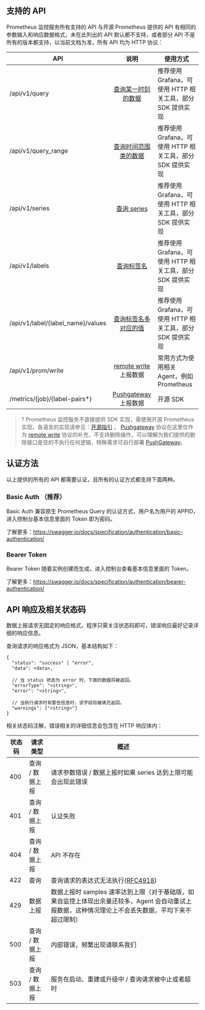 ## 支持的 API

 Prometheus 监控服务所有支持的 API 与开源 Prometheus 提供的 API 有相同的参数输入和响应数据格式，未在此列出的 API 默认都不支持，或者部分 API 不是所有的版本都支持，以当前文档为准，所有 API 均为 HTTP 协议：

| API                               |          说明       | 使用方式 |
|-----------------------------------|:-------------------:|----------|
| /api/v1/query                     | [查询某一时刻的数据](https://prometheus.io/docs/prometheus/latest/querying/api/#instant-queries) | 推荐使用 Grafana，可使用 HTTP 相关工具，部分 SDK 提供实现 |
| /api/v1/query_range               | [查询时间范围类的数据](https://prometheus.io/docs/prometheus/latest/querying/api/#range-queries) | 推荐使用 Grafana，可使用 HTTP 相关工具，部分 SDK 提供实现 |
| /api/v1/series                    | [查询 series](https://prometheus.io/docs/prometheus/latest/querying/api/#finding-series-by-label-matchers) | 推荐使用 Grafana，可使用 HTTP 相关工具，部分 SDK 提供实现 |
| /api/v1/labels                    | [查询标签名](https://prometheus.io/docs/prometheus/latest/querying/api/#getting-label-names) | 推荐使用 Grafana，可使用 HTTP 相关工具，部分 SDK 提供实现 |
| /api/v1/label/{label_name}/values | [查询标签名多对应的值](https://prometheus.io/docs/prometheus/latest/querying/api/#querying-label-values) | 推荐使用 Grafana，可使用 HTTP 相关工具，部分 SDK 提供实现 |
| /api/v1/prom/write                | [remote write](https://prometheus.io/docs/practices/remote_write/) 上报数据 | 常用方式为使用相关 Agent，例如 Prometheus|
| /metrics/{job}/{label-pairs*}     | [Pushgateway](https://prometheus.io/docs/instrumenting/pushing/) 上报数据 | 开源 SDK |

>? Prometheus 监控服务不直接提供 SDK 实现，需使用开源 Prometheus 实现，各语言的实现请参见：[开源指引](https://prometheus.io/docs/instrumenting/clientlibs/) 。
 [Pushgateway](https://prometheus.io/docs/practices/pushing/) 协议在这里仅作为 [remote write](https://prometheus.io/docs/practices/remote_write/) 协议的补充，不支持删除操作，可以理解为我们提供的删除接口是空的不执行任何逻辑，特殊需求可自行部署 [PushGateway](https://github.com/prometheus/pushgateway)。

## 认证方法

以上提供的所有的 API 都需要认证，且所有的认证方式都支持下面两种。

### Basic Auth （推荐）

Basic Auth 兼容原生 Prometheus Query 的认证方式，用户名为用户的 APPID，进入控制台基本信息里面的 Token 即为密码。

了解更多：https://swagger.io/docs/specification/authentication/basic-authentication/

### Bearer Token

Bearer Token 随着实例创建而生成，进入控制台查看基本信息里面的 Token。

了解更多：https://swagger.io/docs/specification/authentication/bearer-authentication/


## API 响应及相关状态码

数据上报请求无固定的响应格式，程序只需关注状态码即可，错误响应最好记录详细的响应信息。

查询请求的响应格式为 JSON，基本结构如下：
```
{
  "status": "success" | "error",
  "data": <data>,

  // 当 status 状态为 error 时，下面的数据将被返回。
  "errorType": "<string>",
  "error": "<string>",

  // 当执行请求时有警告信息时，该字段将被填充返回。
  "warnings": ["<string>"]
}
```

相关状态码注解，错误相关的详细信息会包含在 HTTP 响应体内：

| 状态码 | 请求类型 | 概述 |
|--------|----------|------|
| 400    | 查询 / 数据上报 | 请求参数错误 / 数据上报时如果 series 达到上限可能会出现此错误 |
| 401    | 查询 / 数据上报 | 认证失败 |
| 404    | 查询 / 数据上报 | API 不存在 |
| 422    | 查询 | 查询请求的表达式无法执行([RFC4918](https://datatracker.ietf.org/doc/html/rfc4918#page-78)) |
| 429    | 数据上报 | 数据上报时 samples 速率达到上限（对于基础版，如果自监控上体现出余量还较多，Agent 会自动重试上报数据，这种情况理论上不会丢失数据，平均下来不超过限制）|
| 500    | 查询 / 数据上报 | 内部错误，频繁出现请联系我们 |
| 503    | 查询 / 数据上报 | 服务在启动、重建或升级中 / 查询请求被中止或者超时 |
